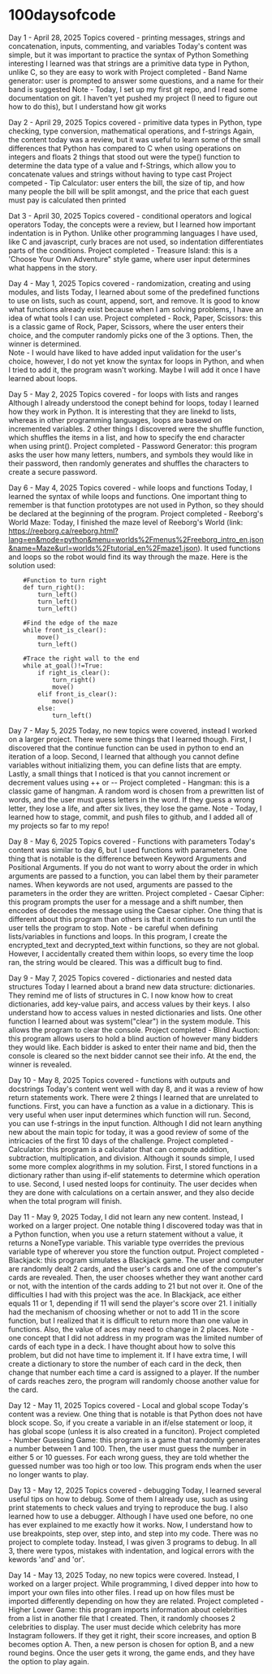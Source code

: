 # 100daysofcode

Day 1 - April 28, 2025
    Topics covered - printing messages, strings and concatenation, inputs, commenting, and variables
        Today's content was simple, but it was important to practice the syntax of Python
        Something interesting I learned was that strings are a primitive data type in Python, unlike C, so they are easy to work with
    Project completed - Band Name generator: user is prompted to answer some questions, and a name for their band is suggested
    Note - Today, I set up my first git repo, and I read some documentation on git. I haven't yet pushed my project (I need to figure out how to do this), but I understand how git works

Day 2 - April 29, 2025
    Topics covered - primitive data types in Python, type checking, type conversion, mathematical operations, and f-strings
        Again, the content today was a review, but it was useful to learn some of the small differences that Python has compared to C when using operations on integers and floats
        2 things that stood out were the type() function to determine the data type of a value and f-Strings, which allow you to concatenate values and strings without having to type cast
    Project competed - Tip Calculator: user enters the bill, the size of tip, and how many people the bill will be split amongst, and the price that each guest must pay is calculated then printed

Dat 3 - April 30, 2025
    Topics covered - conditional operators and logical operators
        Today, the concepts were a review, but I learned how important indentation is in Python. Unlike other programming languages I have used, like C and javascript, curly braces are not used, so indentation differentiates parts of the conditions. 
    Project completed - Treasure Island: this is a 'Choose Your Own Adventure" style game, where user input determines what happens in the story.

Day 4 - May 1, 2025
    Topics covered - randomization, creating and using modules, and lists
        Today, I learned about some of the predefined functions to use on lists, such as count, append, sort, and remove. It is good to know what functions already exist because when I am solving problems, I have an idea of what tools I can use. 
    Project completed - Rock, Paper, Scissors: this is a classic game of Rock, Paper, Scissors, where the user enters their choice, and the computer randomly picks one of the 3 options. Then, the winner is determined.  
        Note - I would have liked to have added input validation for the user's choice, however, I do not yet know the syntax for loops in Python, and when I tried to add it, the program wasn't working. Maybe I will add it once I have learned about loops.

Day 5 - May 2, 2025
    Topics covered - for loops with lists and ranges
        Although I already understood the conept behind for loops, today I learned how they work in Python. It is interesting that they are linekd to lists, whereas in other programming languages, loops are basewd on incremented variables. 2 other things I discovered were the shuffle function, which shuffles the items in a list, and how to specify the end character when using print().
    Project completed - Password Generator: this program asks the user how many letters, numbers, and symbols they would like in their password, then randomly generates and shuffles the characters to create a secure password. 

Day 6 - May 4, 2025
    Topics covered - while loops and functions
        Today, I learned the syntax of while loops and functions. One important thing to remember is that function prototypes are not used in Python, so they should be declared at the beginning of the program.
    Project completed - Reeborg's World Maze: Today, I finished the maze level of Reeborg's World (link: https://reeborg.ca/reeborg.html?lang=en&mode=python&menu=worlds%2Fmenus%2Freeborg_intro_en.json&name=Maze&url=worlds%2Ftutorial_en%2Fmaze1.json). It used functions and loops so the robot would find its way through the maze. 
    Here is the solution used: 
    
        #Function to turn right
        def turn_right():
            turn_left()
            turn_left()
            turn_left()

        #Find the edge of the maze
        while front_is_clear():
            move()
            turn_left()

        #Trace the right wall to the end
        while at_goal()!=True:
            if right_is_clear():
                turn_right()
                move()
            elif front_is_clear():
                move()
            else:
                turn_left()

Day 7 - May 5, 2025
    Today, no new topics were covered, instead I worked on a larger project.
        There were some things that I learned though. First, I discovered that the continue function can be used in python to end an iteration of a loop. Second, I learned that although you cannot define variables without initializing them, you can define lists that are empty. Lastly, a small things that I noticed is that you cannot increment or decrement values using ++ or --
    Project completed - Hangman: this is a classic game of hangman. A random word is chosen from a prewritten list of words, and the user must guess letters in the word. If they guess a wrong letter, they lose a life, and after six lives, they lose the game.
    Note - Today, I learned how to stage, commit, and push files to github, and I added all of my projects so far to my repo!

Day 8 - May 6, 2025
    Topics covered - Functions with parameters
        Today's content was similar to day 6, but I used functions with parameters. One thing that is notable is the difference between Keyword Arguments and Positional Arguments. If you do not want to worry about the order in which arguments are passed to a function, you can label them by their parameter names. When keywords are not used, arguments are passed to the parameters in the order they are written.
    Project completed - Caesar Cipher: this program prompts the user for a message and a shift number, then encodes of decodes the message using the Caesar cipher. One thing that is different about this program than others is that it continues to run until the user tells the program to stop. 
    Note - be careful when defining lists/variables in functions and loops. In this program, I create the encrypted_text and decrypted_text within functions, so they are not global. However, I accidentally created them within loops, so every time the loop ran, the string would be cleared. This was a difficult bug to find. 

Day 9 - May 7, 2025
    Topics covered - dictionaries and nested data structures
        Today I learned about a brand new data structure: dictionaries. They remind me of lists of structures in C. I now know how to creat dictionaries, add key-value pairs, and access values by their keys. I also understand how to access values in nested dictionaries and lists.
        One other function I learned about was system("clear") in the system module. This allows the program to clear the console. 
    Project completed - Blind Auction: this program allows users to hold a blind auction of however many bidders they would like. Each bidder is asked to enter their name and bid, then the console is cleared so the next bidder cannot see their info. At the end, the winner is revealed. 

Day 10 - May 8, 2025
    Topics covered - functions with outputs and docstrings
        Today's content went well with day 8, and it was a review of how return statements work. There were 2 things I learned that are unrelated to functions. First, you can have a function as a value in a dictionary. This is very useful when user input determines which function will run. Second, you can use f-strings in the input function. Although I did not learn anything new about the main topic for today, it was a good review of some of the intricacies of the first 10 days of the challenge. 
    Project completed - Calculator: this program is a calculator that can compute addition, subtraction, multiplication, and division. Although it sounds simple, I used some more complex alogrithms in my solution. First, I stored functions in a dictionary rather than using if-elif statements to determine which operation to use. Second, I used nested loops for continuity. The user decides when they are done with calculations on a certain answer, and they also decide when the total program will finish.

Day 11 - May 9, 2025
    Today, I did not learn any new content. Instead, I worked on a larger project. 
        One notable thing I discovered today was that in a Python function, when you use a return statement without a value, it returns a NoneType variable. This variable type overrides the previous variable type of wherever you store the function output. 
    Project completed - Blackjack: this program simulates a Blackjack game. The user and computer are randomly dealt 2 cards, and the user's cards and one of the computer's cards are revealed. Then, the user chooses whether they want another card or not, with the intention of the cards adding to 21 but not over it. One of the difficulties I had with this project was the ace. In Blackjack, ace either equals 11 or 1, depending if 11 will send the player's score over 21. I initially had the mechanism of choosing whether or not to add 11 in the score function, but I realized that it is difficult to return more than one value in functions. Also, the value of aces may need to change in 2 places. 
    Note - one concept that I did not address in my program was the limited number of cards of each type in a deck. I have thought about how to solve this problem, but did not have time to implement it. If I have extra time, I will create a dictionary to store the number of each card in the deck, then change that number each time a card is assigned to a player. If the number of cards reaches zero, the program will randomly choose another value for the card.

Day 12 - May 11, 2025
    Topics covered - Local and global scope
        Today's content was a review. One thing that is notable is that Python does not have block scope. So, if you create a variable in an if/else statement or loop, it has global scope (unless it is also created in a funciton).
    Project completed - Number Guessing Game: this program is a game that randomly generates a number between 1 and 100. Then, the user must guess the number in either 5 or 10 guesses. For each wrong guess, they are told whether the guessed number was too high or too low. This program ends when the user no longer wants to play. 

Day 13 - May 12, 2025
    Topics covered - debugging
        Today, I learned several useful tips on how to debug. Some of them I already use, such as using print statements to check values and trying to reproduce the bug. I also learned how to use a debugger. Although I have used one before, no one has ever explained to me exactly how it works. Now, I understand how to use breakpoints, step over, step into, and step into my code. 
    There was no project to complete today. Instead, I was given 3 programs to debug. In all 3, there were typos, mistakes with indentation, and logical errors with the kewords 'and' and 'or'. 

Day 14 - May 13, 2025
    Today, no new topics were covered. Instead, I worked on a larger project. While programming, I dived depper into how to import your own files into other files. I read up on how files  must be imported differently depending on how they are related. 
    Project completed - Higher Lower Game: this program imports information about celebrities from a list in another file that I created. Then, it randomly chooses 2 celebrities to display. The user must decide which celebrity has more Instagram followers. If they get it right, their score increases, and option B becomes option A. Then, a new person is chosen for option B, and a new round begins. Once the user gets it wrong, the game ends, and they have the option to play again. 